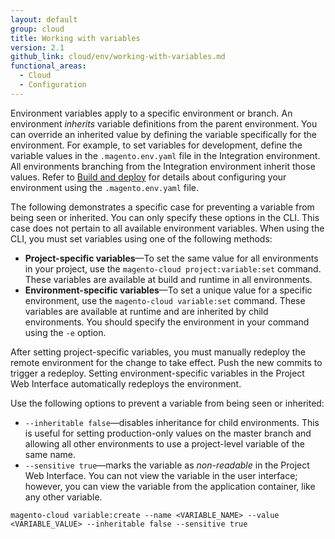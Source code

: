 ```yaml
---
layout: default
group: cloud
title: Working with variables
version: 2.1
github_link: cloud/env/working-with-variables.md
functional_areas:
  - Cloud
  - Configuration
---
```

Environment variables apply to a specific environment or branch. An environment _inherits_ variable definitions from the parent environment. You can override an inherited value by defining the variable specifically for the environment. For example, to set variables for development, define the variable values in the `.magento.env.yaml` file in the Integration environment. All environments branching from the Integration environment inherit those values. Refer to [Build and deploy]({{page.baseurl}}cloud/project/magento-env-yaml.html) for details about configuring your environment using the `.magento.env.yaml` file.

The following demonstrates a specific case for preventing a variable from being seen or inherited. You can only specify these options in the CLI. This case does not pertain to all available environment variables. When using the CLI, you must set variables using one of the following methods:

-   **Project-specific variables**—To set the same value for all environments in your project, use the `magento-cloud project:variable:set` command. These variables are available at build and runtime in all environments.
-   **Environment-specific variables**—To set a unique value for a specific environment, use the `magento-cloud variable:set` command. These variables are available at runtime and are inherited by child environments. You should specify the environment in your command using the `-e` option.

<div class="bs-callout bs-callout-info" markdown="1">
After setting project-specific variables, you must manually redeploy the remote environment for the change to take effect. Push the new commits to trigger a redeploy. Setting environment-specific variables in the Project Web Interface automatically redeploys the environment.
</div>

Use the following options to prevent a variable from being seen or inherited:

-   `--inheritable false`—disables inheritance for child environments. This is useful for setting production-only values on the master branch and allowing all other environments to use a project-level variable of the same name.
-   `--sensitive true`—marks the variable as _non-readable_ in the Project Web Interface. You can not view the variable in the user interface; however, you can view the variable from the application container, like any other variable.

```
magento-cloud variable:create --name <VARIABLE_NAME> --value <VARIABLE_VALUE> --inheritable false --sensitive true
```